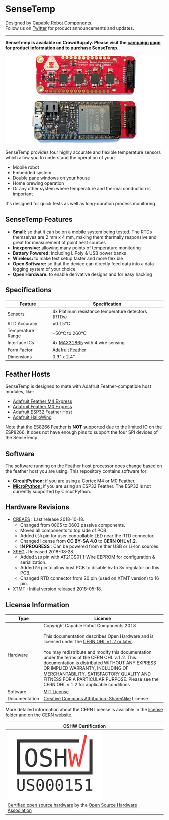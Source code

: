 # SenseTemp

Designed by [Capable Robot Components](http://capablerobot.com).  
Follow us on [Twitter](http://twitter.com/capablerobot) for product announcements and updates.

---

**SenseTemp is available on CrowdSupply.  Please visit the [campaign page](https://www.crowdsupply.com/capable-robot-components/sensetemp) for product information and to purchase SenseTemp.** 

![SenseTemp PCB Image](images/sensetemp_pcbs.jpg?raw=true)

SenseTemp provides four highly accurate and flexible temperature sensors which allow you to understand the operation of your:

* Mobile robot
* Embedded system 
* Double pane windows on your house
* Home brewing operation
* Or any other system where temperature and thermal conduction is important

It's designed for quick tests as well as long-duration process monitoring.

## SenseTemp Features 

* **Small:** so that it can be on a mobile system being tested.  The RTDs themselves are 2 mm x 4 mm, making them thermally responsive and great for measurement of point heat sources
* **Inexpensive:** allowing many points of temperature monitoring
* **Battery Powered:** including LiPoly & USB power banks
* **Wireless:** to make test setup faster and more flexible
* **Open Software:** so that the device can directly feed data into a data logging system of your choice
* **Open Hardware:** to enable derivative designs and for easy hacking

## Specifications

|Feature|Specification|
|----|----|
|Sensors|4x Platinum resistance temperature detectors (RTDs)|
|RTD Accuracy|±0.15°C|
|Temperature Range|-50°C to 260°C|
|Interface ICs|4x [MAX31865](https://www.maximintegrated.com/en/products/sensors/MAX31865.html) with 4 wire sensing|
|Form Factor|[Adafruit Feather](https://www.adafruit.com/feather)|
|Dimensions|0.9" x 2.4"|

## Feather Hosts

SenseTemp is designed to mate with Adafruit Feather-compatible host modules, like:

* [Adafruit Feather M4 Express](https://www.adafruit.com/product/3857)
* [Adafruit Feather M0 Express](https://www.adafruit.com/product/3403)
* [Adafruit ESP32 Feather Host](https://www.adafruit.com/product/3405)
* [Adafruit HalloWing](https://www.adafruit.com/product/3900)

Note that the ES8266 Feather is **NOT** supported due to the limited IO on the ESP8266.  It does not have enough pins to support the four SPI devices of the SenseTemp.

## Software

The software running on the Feather host processor does change based on the feather host you are using.  This repository contains software for:

* [**CircuitPython:**](software-circuitpython) if you are using a Cortex M4 or M0 Feather.  
* [**MicroPython:**](software-micropython) if you are using an ESP32 Feather.  The ESP32 is not currently supported by CircuitPython.

## Hardware Revisions

* [CREAES](revisions/CREAES) : Last release 2018-10-18.
	* Changed from 0805 to 0603 passive components.
	* Moved all components to top side of PCB.
	* Added `USR` pin for user-controllable LED near the RTD connector.
	* Changed license from **CC BY-SA 4.0** to **CERN OHL v1.2**.
	* **IN PROGRESS** : Can be powered from either USB or Li-Ion sources.
* [X9EG](revisions/X9EG) : Released 2018-08-28.
	* Added `SIO` pin with AT21CS01 1-Wire EEPROM for configuration & serialization.
	* Added `EN` pin to allow host PCB to disable 5v to 3v regulator on this PCB.
	* Changed RTD connector from 20 pin (used on XTMT version) to 16 pin.
* [XTMT](revisions/XTMT) : Initial version released 2018-05-18.

## License Information

| **Type** | **License** |
| --- | --- |
| Hardware | Copyright Capable Robot Components 2018 <br><br>This documentation describes Open Hardware and is licensed under the [CERN OHL v1.2 or later](https://www.ohwr.org/licenses/cern-ohl/license_versions/v1.2). <br/><br/> You may redistribute and modify this documentation under the terms of the CERN OHL v.1.2.  This documentation is distributed WITHOUT ANY EXPRESS OR IMPLIED WARRANTY, INCLUDING OF MERCHANTABILITY, SATISFACTORY QUALITY AND FITNESS FOR A PARTICULAR PURPOSE. Please see the CERN OHL v.1.2 for applicable conditions |
| Software | [MIT License](LICENSE.txt) |
| Documentation | [Creative Commons Attribution-ShareAlike](https://creativecommons.org/licenses/by-sa/4.0/) License |

More detailed information about the CERN License is available in the [license](license) folder and on the [CERN website](https://www.ohwr.org/projects/cernohl/wiki).


| **OSHW Certification** |
| --- |
| ![OSHW Mark US000151](images/OSHW_mark_US000151.png?raw=true) | 
| [Certified open source hardware](https://certification.oshwa.org/us000151.html) by the [Open Source Hardware Association](https://www.oshwa.org) |

